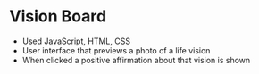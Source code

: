 # Vision Board

- Used JavaScript, HTML, CSS
- User interface that previews a photo of a life vision 
- When clicked a positive affirmation about that vision is shown 

